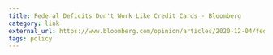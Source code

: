 ```yaml
---
title: Federal Deficits Don't Work Like Credit Cards - Bloomberg
category: link
external_url: https://www.bloomberg.com/opinion/articles/2020-12-04/federal-deficits-don-t-work-like-credit-cards
tags: policy
---
```

